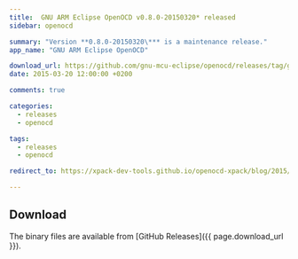 ```yaml
---
title:  GNU ARM Eclipse OpenOCD v0.8.0-20150320* released
sidebar: openocd

summary: "Version **0.8.0-20150320\*** is a maintenance release."
app_name: "GNU ARM Eclipse OpenOCD"

download_url: https://github.com/gnu-mcu-eclipse/openocd/releases/tag/gae-0.8.0-20150320/
date: 2015-03-20 12:00:00 +0200

comments: true

categories:
  - releases
  - openocd

tags:
  - releases
  - openocd

redirect_to: https://xpack-dev-tools.github.io/openocd-xpack/blog/2015/03/20/openocd-v0.8.0-20150320-released

---
```


## Download

The binary files are available from [GitHub Releases]({{ page.download_url }}).
